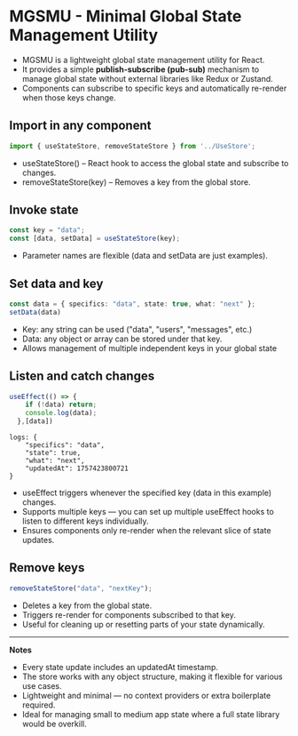 # MGSMU - Minimal Global State Management Utility

- MGSMU is a lightweight global state management utility for React.  
- It provides a simple **publish-subscribe (pub-sub)** mechanism to manage global state without external libraries like Redux or Zustand.  
- Components can subscribe to specific keys and automatically re-render when those keys change.

## Import in any component

```ts
import { useStateStore, removeStateStore } from '../UseStore';
```
- useStateStore() – React hook to access the global state and subscribe to changes.
- removeStateStore(key) – Removes a key from the global store.

## Invoke state
```ts
const key = "data";
const [data, setData] = useStateStore(key);
```
- Parameter names are flexible (data and setData are just examples).

## Set data and key

```ts
const data = { specifics: "data", state: true, what: "next" };
setData(data)
```

- Key: any string can be used ("data", "users", "messages", etc.)
- Data: any object or array can be stored under that key.
- Allows management of multiple independent keys in your global state

## Listen and catch changes

```ts
useEffect(() => {
    if (!data) return;
    console.log(data);
  },[data])
```

```log
logs: {
    "specifics": "data",
    "state": true,
    "what": "next",
    "updatedAt": 1757423800721
}
```
- useEffect triggers whenever the specified key (data in this example) changes.
- Supports multiple keys — you can set up multiple useEffect hooks to listen to different keys individually.
- Ensures components only re-render when the relevant slice of state updates.

## Remove keys

```ts
removeStateStore("data", "nextKey");
```

- Deletes a key from the global state.
- Triggers re-render for components subscribed to that key.
- Useful for cleaning up or resetting parts of your state dynamically.

----
**Notes**

- Every state update includes an updatedAt timestamp.
- The store works with any object structure, making it flexible for various use cases.
- Lightweight and minimal — no context providers or extra boilerplate required.
- Ideal for managing small to medium app state where a full state library would be overkill.